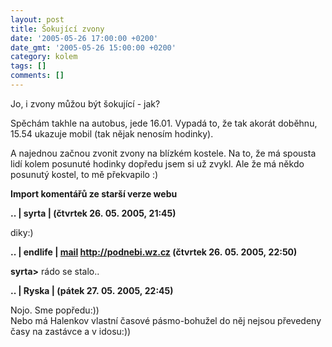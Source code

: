 ```yaml
---
layout: post
title: Šokující zvony
date: '2005-05-26 17:00:00 +0200'
date_gmt: '2005-05-26 15:00:00 +0200'
category: kolem
tags: []
comments: []
---
```

<p>Jo, i zvony můžou být šokující - jak?</p>
<p>Spěchám takhle na autobus, jede 16.01. Vypadá to, že tak akorát doběhnu, 15.54 ukazuje mobil (tak nějak nenosím hodinky).</p>
<p>A najednou začnou zvonit zvony na blízkém kostele. Na to, že má spousta lidí kolem posunuté hodinky dopředu jsem si už
zvykl. Ale že má někdo posunutý kostel, to mě překvapilo :)</p>
<div class="import-komentaru">
<p><strong>Import komentářů ze starší verze webu</strong></p>
<div class="comment">
<p style="font-weight:bold"><span class="compredmet">..</span> | <span class="comname">syrta</span> | (čtvrtek&nbsp;26.&nbsp;05.&nbsp;2005,&nbsp;21:45)</p>
<p>diky:) </p>
</div>
<div class="comment">
<p style="font-weight:bold"><span class="compredmet">..</span> | <span class="comname">endlife</span> |  <a href="mailto:jan.martinek@post.cz">mail</a>  <a href="http://jan-martinek.com">http://podnebi.wz.cz</a> (čtvrtek&nbsp;26.&nbsp;05.&nbsp;2005,&nbsp;22:50)</p>
<p><strong>syrta&gt;</strong> rádo se stalo.. </p>
</div>
<div class="comment">
<p style="font-weight:bold"><span class="compredmet">..</span> | <span class="comname">Ryska</span> | (pátek&nbsp;27.&nbsp;05.&nbsp;2005,&nbsp;22:45)</p>
<p>Nojo. Sme popředu:)) <br> Nebo má Halenkov vlastní časové pásmo-bohužel do něj nejsou převedeny časy na zastávce a v idosu:)) </p>
</div>
</div>
